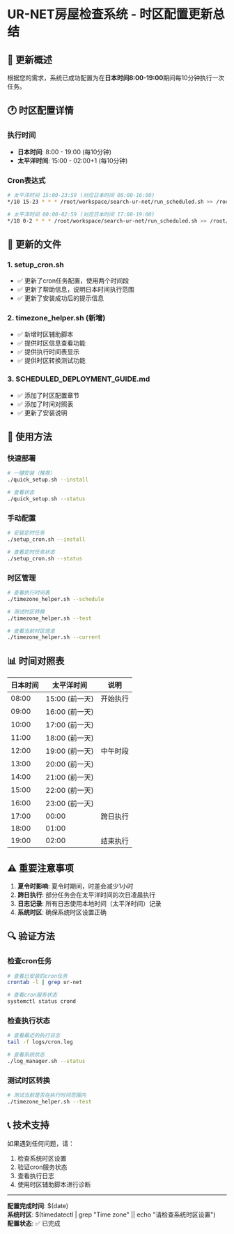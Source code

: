 # UR-NET房屋检查系统 - 时区配置更新总结

## 📅 更新概述

根据您的需求，系统已成功配置为在**日本时间8:00-19:00**期间每10分钟执行一次任务。

## 🕐 时区配置详情

### 执行时间
- **日本时间**: 8:00 - 19:00 (每10分钟)
- **太平洋时间**: 15:00 - 02:00+1 (每10分钟)

### Cron表达式
```bash
# 太平洋时间 15:00-23:59 (对应日本时间 08:00-16:00)
*/10 15-23 * * * /root/workspace/search-ur-net/run_scheduled.sh >> /root/workspace/search-ur-net/logs/cron.log 2>&1

# 太平洋时间 00:00-02:59 (对应日本时间 17:00-19:00)
*/10 0-2 * * * /root/workspace/search-ur-net/run_scheduled.sh >> /root/workspace/search-ur-net/logs/cron.log 2>&1
```

## 📝 更新的文件

### 1. setup_cron.sh
- ✅ 更新了cron任务配置，使用两个时间段
- ✅ 更新了帮助信息，说明日本时间执行范围
- ✅ 更新了安装成功后的提示信息

### 2. timezone_helper.sh (新增)
- ✅ 新增时区辅助脚本
- ✅ 提供时区信息查看功能
- ✅ 提供执行时间表显示
- ✅ 提供时区转换测试功能

### 3. SCHEDULED_DEPLOYMENT_GUIDE.md
- ✅ 添加了时区配置章节
- ✅ 添加了时间对照表
- ✅ 更新了安装说明

## 🔧 使用方法

### 快速部署
```bash
# 一键安装（推荐）
./quick_setup.sh --install

# 查看状态
./quick_setup.sh --status
```

### 手动配置
```bash
# 安装定时任务
./setup_cron.sh --install

# 查看定时任务状态
./setup_cron.sh --status
```

### 时区管理
```bash
# 查看执行时间表
./timezone_helper.sh --schedule

# 测试时区转换
./timezone_helper.sh --test

# 查看当前时区信息
./timezone_helper.sh --current
```

## 📊 时间对照表

| 日本时间 | 太平洋时间 | 说明 |
|---------|-----------|------|
| 08:00   | 15:00 (前一天) | 开始执行 |
| 09:00   | 16:00 (前一天) | |
| 10:00   | 17:00 (前一天) | |
| 11:00   | 18:00 (前一天) | |
| 12:00   | 19:00 (前一天) | 中午时段 |
| 13:00   | 20:00 (前一天) | |
| 14:00   | 21:00 (前一天) | |
| 15:00   | 22:00 (前一天) | |
| 16:00   | 23:00 (前一天) | |
| 17:00   | 00:00 | 跨日执行 |
| 18:00   | 01:00 | |
| 19:00   | 02:00 | 结束执行 |

## ⚠️ 重要注意事项

1. **夏令时影响**: 夏令时期间，时差会减少1小时
2. **跨日执行**: 部分任务会在太平洋时间的次日凌晨执行
3. **日志记录**: 所有日志使用本地时间（太平洋时间）记录
4. **系统时区**: 确保系统时区设置正确

## 🔍 验证方法

### 检查cron任务
```bash
# 查看已安装的cron任务
crontab -l | grep ur-net

# 查看cron服务状态
systemctl status crond
```

### 检查执行状态
```bash
# 查看最近的执行日志
tail -f logs/cron.log

# 查看系统状态
./log_manager.sh --status
```

### 测试时区转换
```bash
# 测试当前是否在执行时间范围内
./timezone_helper.sh --test
```

## 📞 技术支持

如果遇到任何问题，请：

1. 检查系统时区设置
2. 验证cron服务状态
3. 查看执行日志
4. 使用时区辅助脚本进行诊断

---

**配置完成时间**: $(date)  
**系统时区**: $(timedatectl | grep "Time zone" || echo "请检查系统时区设置")  
**配置状态**: ✅ 已完成